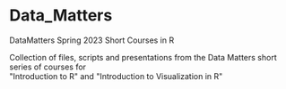 # Data_Matters
DataMatters Spring 2023 Short Courses in R

Collection of files, scripts and presentations from the Data Matters short series of courses for  
"Introduction to R" and "Introduction to Visualization in R" 

